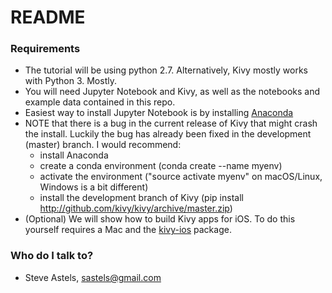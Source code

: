 # README #

### Requirements ###

* The tutorial will be using python 2.7. Alternatively, Kivy mostly works with Python 3. Mostly.
* You will need Jupyter Notebook and Kivy, as well as the notebooks and example data contained in this repo.
* Easiest way to install Jupyter Notebook is by installing [Anaconda](https://www.anaconda.com/download/)
* NOTE that there is a bug in the current release of Kivy that might crash the install. Luckily the bug has already been fixed in the development (master) branch. I would recommend:
  * install Anaconda
  * create a conda environment (conda create --name myenv)
  * activate the environment ("source activate myenv" on macOS/Linux, Windows is a bit different)
  * install the development branch of Kivy (pip install http://github.com/kivy/kivy/archive/master.zip)
* (Optional) We will show how to build Kivy apps for iOS. To do this yourself requires a Mac and the [kivy-ios](https://github.com/kivy/kivy-ios) package.



### Who do I talk to? ###

* Steve Astels, sastels@gmail.com
